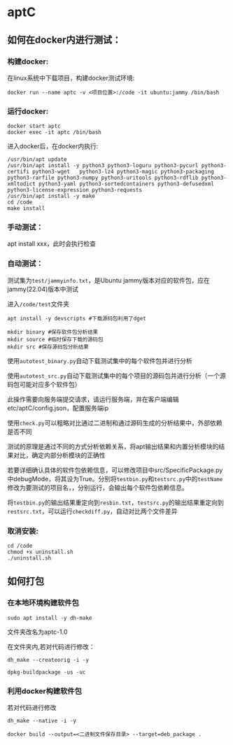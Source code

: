 # aptC

## 如何在docker内进行测试：
### 构建docker:
在linux系统中下载项目，构建docker测试环境:
```
docker run --name aptc -v <项目位置>:/code -it ubuntu:jammy /bin/bash
```
### 运行docker:
```
docker start aptc
docker exec -it aptc /bin/bash
```
进入docker后，在docker内执行:
```
/usr/bin/apt update
/usr/bin/apt install -y python3 python3-loguru python3-pycurl python3-certifi python3-wget   python3-lz4 python3-magic python3-packaging python3-rarfile python3-numpy python3-uritools python3-rdflib python3-xmltodict python3-yaml python3-sortedcontainers python3-defusedxml python3-license-expression python3-requests
/usr/bin/apt install -y make
cd /code
make install
```

### 手动测试：
apt install xxx，此时会执行检查

### 自动测试：

测试集为`test/jammyinfo.txt`，是Ubuntu jammy版本对应的软件包，应在jammy(22.04)版本中测试

进入`/code/test`文件夹

```
apt install -y devscripts #下载源码包利用了dget

mkdir binary #保存软件包分析结果
mkdir source #临时保存下载的源码包
mkdir src #保存源码包分析结果

```


使用`autotest_binary.py`自动下载测试集中的每个软件包并进行分析

使用`autotest_src.py`自动下载测试集中的每个项目的源码包并进行分析（一个源码包可能对应多个软件包）

此操作需要向服务端提交请求，请运行服务端，并在客户端编辑etc/aptC/config.json，配置服务端ip

使用`check.py`可以粗略对比通过二进制和通过源码生成的分析结果中，外部依赖是否不同

测试的原理是通过不同的方式分析依赖关系，将apt输出结果和内置分析模块的结果对比，确定内部分析模块的正确性

若要详细确认具体的软件包依赖信息，可以修改项目中src/SpecificPackage.py中debugMode，将其设为True。分别将`testbin.py`和`testsrc.py`中的`testName`修改为要测试的项目名，，分别运行，会输出每个软件包依赖信息。

将`testbin.py`的输出结果重定向到`resbin.txt`，`testsrc.py`的输出结果重定向到`restsrc.txt`，可以运行`checkdiff.py`，自动对比两个文件差异

### 取消安装:
```
cd /code
chmod +x uninstall.sh
./uninstall.sh
```
## 如何打包

### 在本地环境构建软件包
```
sudo apt install -y dh-make
```
文件夹改名为aptc-1.0

在文件夹内,若对代码进行修改：
```
dh_make --createorig -i -y
```

```
dpkg-buildpackage -us -uc
```
### 利用docker构建软件包
若对代码进行修改
```
dh_make --native -i -y
```

```
docker build --output=<二进制文件保存目录> --target=deb_package .
```
